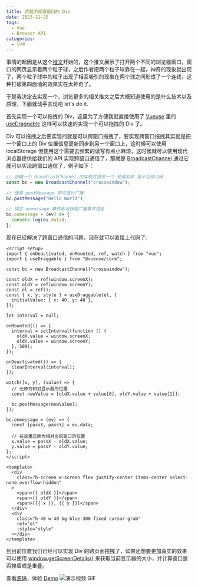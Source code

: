 ```yaml
---
title: 跨越浏览器窗口的 Div
date: 2023-11-25
tags:
  - Vue
  - Browser API
categories:
  - 小样
---
```


事情的起因是从这个[推文](https://twitter.com/_nonfigurativ_/status/1727322594570027343)开始的，这个推文展示了打开两个不同的浏览器窗口，窗口的网页显示着两个粒子球，之后作者把两个粒子球靠在一起，神奇的现象就出现了，两个粒子球中的粒子出现了相互吸引的现象在两个球之间形成了一个连线，这种打破第四面墙的效果实在太神奇了。

<!-- more -->

于是我决定去实现一个，浏览更多的相关推文之后大概知道使用的是什么技术以及原理，下面就动手实现吧 let's do it.

首先实现一个可以拖拽的 Div，这里为了方便我就直接使用了 [Vueuse](https://vueuse.org) 里的 [useDraggable](https://vueuse.org/core/usedraggable/#usedraggable) 这样可以快速的实现一个可以拖拽的 Div 了。

Div 可以拖拽之后要实现的就是可以跨窗口拖拽了，要实现跨窗口拖拽其实就是把一个窗口上的 Div 位置信息更新同步到另一个窗口上，这时候可以使用 localStorage 但使用这个需要去频繁的读写有点小麻烦，这时候就可以使用现代浏览器提供给我们的 API 实现跨窗口通信了，那就是 [BroadcastChannel](https://developer.mozilla.org/zh-CN/docs/Web/API/BroadcastChannel) 通过它就可以实现跨窗口通信了，例子如下：

```js
// 创建一个 BroadcastChannel 的实例并提供一个 频道名称 用于后续订阅
const bc = new BroadcastChannel("crosswindow");

// 使用 postMessage 即可进行广播
bc.postMessage("Hello World");

// 绑定 onmessage 事件即可获取广播事件信息
bc.onmessage = (ev) => {
  console.log(ev.data);
};
```

现在已经解决了跨窗口通信的问题，现在就可以直接上代码了:

```vue
<script setup>
import { onDeactivated, onMounted, ref, watch } from "vue";
import { useDraggable } from "@vueuse/core";

const bc = new BroadcastChannel("crosswindow");

const oldX = ref(window.screenX);
const oldY = ref(window.screenY);
const el = ref();
const { x, y, style } = useDraggable(el, {
  initialValue: { x: 40, y: 40 },
});

let interval = null;

onMounted(() => {
  interval = setInterval(function () {
    oldX.value = window.screenX;
    oldY.value = window.screenY;
  }, 500);
});

onDeactivated(() => {
  clearInterval(interval);
});

watch([x, y], (value) => {
  // 还原为相对显示器的位置
  const newValue = [oldX.value + value[0], oldY.value + value[1]];

  bc.postMessage(newValue);
});

bc.onmessage = (ev) => {
  const [passX, passY] = ev.data;

  // 在这里还原为相对当前窗口的位置
  x.value = passX - oldX.value;
  y.value = passY - oldY.value;
};
</script>

<template>
  <div
    class="h-screen w-screen flex justify-center items-center select-none overflow-hidden"
  >
    <span>{{ oldX }}</span>
    <span>{{ oldY }}</span>
    <span>[{{ x }}, {{ y }}]</span>
  </div>
  <div
    class="h-40 w-40 bg-blue-300 fixed cursor-grab"
    ref="el"
    :style="style"
  ></div>
</template>
```

到目前位置我们已经可以实现 Div 的跨页面拖拽了，如果还想要更加真实的效果可以使用 [window.getScreenDetails()](https://developer.mozilla.org/en-US/docs/Web/API/Window/getScreenDetails) 来获取当前显示器的大小，并计算窗口是否挨着或是重叠。

查看[源码](https://github.com/Fatpandac/DemoPlayground/tree/main/packages/crosswindow)，体验 <a href="/demo/crosswindow.html">Demo</a>
![演示视频 GIF](/images/crosswindow.gif)

<GiscusComments />
